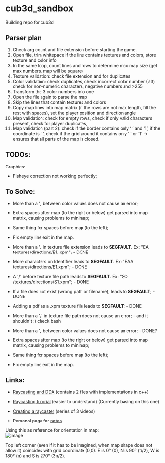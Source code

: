 # cub3d_sandbox
Building repo for cub3d

## Parser plan

1. Check arg count and file extension before starting the game.
2. Open file, trim whitepace if the line contains textures and colors, store texture and color info
3. In the same loop, count lines and rows to determine max map size (get max numbers, map will be square)
4. Texture validation: check file extension and for duplicates
5. Color validation: check duplicates, check incorrect color number (≠3) check for non-numeric characters, negative numbers and >255
6. Transform the 3 color numbers into one
7. Open the file again to parse the map
8. Skip the lines that contain textures and colors
9. Copy map lines into map matrix (if the rows are not max length, fill the rest with spaces), set the player position and direction angle
10. Map validation: check for empty rows, check if only valid characters present, check for player duplicates, 
11. Map validation (part 2): check if the border contains only ‘ ’ and ‘1’, if the coordinate is ‘ ‘, check if the grid around it contains only ‘ ‘ or ‘1’ → ensures that all parts of the map is closed.
    
## TODOs:

Graphics:
- Fisheye correction not working perfectly;

## To Solve:
- More than a ',' between color values does not cause an error;
- Extra spaces after map (to the right or below) get parsed into map matrix, causing problems to minimap;
- Same thing for spaces before map (to the left);
- Fix empty line exit in the map.

- More than a '.' in texture file extension leads to **SEGFAULT**. Ex: "EA textures/directions/E1..xpm"; - DONE
- More characters on Identifier leads to **SEGFAULT**. Ex: "EAA textures/directions/E1.xpm"; - DONE
- A '/' before texture file path leads to **SEGFAULT**. Ex: "SO /textures/directions/S1.xpm"; - DONE
- If a file does not exist (wrong path or filename), leads to **SEGFAULT**; - DONE
- Adding a pdf as a .xpm texture file leads to **SEGFAULT**; - DONE
- More than a '/' in texture file path does not cause an error; - and it shouldn't :) check bash
- More than a ',' between color values does not cause an error; - DONE?
- Extra spaces after map (to the right or below) get parsed into map matrix, causing problems to minimap;
- Same thing for spaces before map (to the left);
- Fix empty line exit in the map.

## Links:
- [Raycasting and DDA](https://lodev.org/cgtutor/raycasting.html) (contains 2 files with implementations in c++)
- [Raycasting tutorial](https://permadi.com/1996/05/ray-casting-tutorial-table-of-contents/) (easier to understand) (Currently basing on this one)
- [Creating a raycaster](https://www.youtube.com/watch?v=gYRrGTC7GtA) (series of 3 videos)

- Personal page for [notes](https://spicy-dirigible-2b6.notion.site/Cub3D-cc92684cfbf64eb8ae13841b32ea4603?pvs=4)

Using this as reference for orientation in map:   
![image](https://github.com/damachad/cub3d_sandbox/assets/128734978/dfe879ec-18be-4987-a7c4-a59e359449b4)

Top left corner (even if it has to be imagined, when map shape does not allow it) coincides with grid coordinate (0,0). E is 0° (0), N is 90° (π/2), W is 180° (π) and S is 270° (3π/2).
